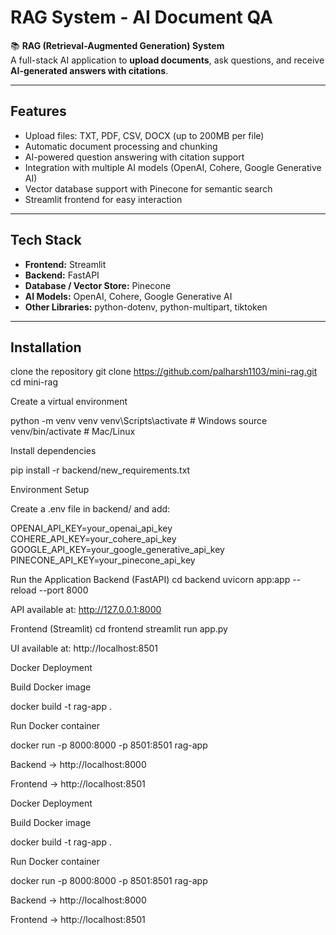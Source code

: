 # RAG System - AI Document QA

📚 **RAG (Retrieval-Augmented Generation) System**  
A full-stack AI application to **upload documents**, ask questions, and receive **AI-generated answers with citations**.

---

## Features

- Upload files: TXT, PDF, CSV, DOCX (up to 200MB per file)  
- Automatic document processing and chunking  
- AI-powered question answering with citation support  
- Integration with multiple AI models (OpenAI, Cohere, Google Generative AI)  
- Vector database support with Pinecone for semantic search  
- Streamlit frontend for easy interaction  

---

## Tech Stack

- **Frontend:** Streamlit  
- **Backend:** FastAPI  
- **Database / Vector Store:** Pinecone  
- **AI Models:** OpenAI, Cohere, Google Generative AI  
- **Other Libraries:** python-dotenv, python-multipart, tiktoken  

---

## Installation


clone the repository
git clone https://github.com/palharsh1103/mini-rag.git
cd mini-rag

Create a virtual environment

python -m venv venv
venv\Scripts\activate    # Windows
source venv/bin/activate # Mac/Linux


Install dependencies

pip install -r backend/new_requirements.txt

Environment Setup

Create a .env file in backend/ and add:

OPENAI_API_KEY=your_openai_api_key
COHERE_API_KEY=your_cohere_api_key
GOOGLE_API_KEY=your_google_generative_api_key
PINECONE_API_KEY=your_pinecone_api_key

Run the Application
Backend (FastAPI)
cd backend
uvicorn app:app --reload --port 8000


API available at: http://127.0.0.1:8000

Frontend (Streamlit)
cd frontend
streamlit run app.py


UI available at: http://localhost:8501

Docker Deployment

Build Docker image

docker build -t rag-app .


Run Docker container

docker run -p 8000:8000 -p 8501:8501 rag-app


Backend → http://localhost:8000

Frontend → http://localhost:8501

Docker Deployment

Build Docker image

docker build -t rag-app .


Run Docker container

docker run -p 8000:8000 -p 8501:8501 rag-app


Backend → http://localhost:8000

Frontend → http://localhost:8501
